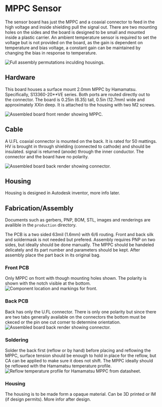 # MPPC Sensor
The sensor board has just the MPPC and a coaxial connector to feed in the high voltage and inside shielding pull the signal out. There are two mounting holes on the sides and the board is designed to be small and mounted inside a plastic carrier. An ambient temperature sensor is required to set the voltage but is not provided on the board, as the gain is dependent on temperature and bias voltage, a constant gain can be maintained by changing the bias in response to temperature.

![][renderAssembly]

## Hardware
This board houses a surface mount 2.0mm MPPC by Hamamatsu. Specifically, S13360-20**VE series. Both ports are routed directly out to the connector. The board is  0.25in (6.35) tall, 0.5in (12.7mm) wide and approximately XXin deep. It is attached to the housing with two M2 screws. 

![][renderFront]

## Cable
A U.FL coaxial connector is mounted on the back. It is rated for 50 mattings. HV is brought in through shielding (connected to cathode) and should be insulated. signal is returned (anode) through the inner conductor. The connector and the board have no polarity.

![][renderBack]

## Housing
Housing is designed in Autodesk inventor, more info later.

## Fabrication/Assembly
Documents such as gerbers, PNP, BOM, STL, images and renderings are availible in the `production` directory.

The PCB is a two sided 63mil (1.6mm) with 6/6 routing. Front and back silk and soldermask is not needed but prefered. Assembly requires PNP on two sides, but ideally should be done manually. The MPPC should be handeled delicately and its part number and parameters should be kept. After assembly place the part back in its original bag. 

### Front PCB
Only MPPC on front with though mounting holes shown. The polarity is shown with the notch visible at the bottom. 
![][frontAsy]

### Back PCB
Back has only the U.FL connector. There is only one polarity but since there are two tabs generally available on the connectors the bottom must be ckeced or the pin one cut corner to determine orientation.
![][backAsy]

### Soldering
Solder the back first (reflow or by hand) before placing and reflowing the MPPC, surface tension should be enough to hold in place for the reflow, but CA can be applied to make sure it does not shift. The MPPC ideally should be reflowed with the Hamamatsu temperature profile.
![][mppcTemp]

### Housing
The housing is to be made form a opaque material. Can be 3D printed or IM (if design permits). More infor after design.

[renderAssembly]: production/images/renderAssembly.png "Full assembly permutations inculding housings."
[renderFront]: production/images/renderFront.png "Assembled board front render showing MPPC."
[renderBack]: production/images/renderBack.png "Assembled board back render showing connector."
[frontAsy]: production/images/frontAsy.png "Component location and markings for front."
[backAsy]: production/images/backAsy.png "Assembled board back render showing connector."
[mppcTemp]: production/images/mppcTemp.png "Reflow temperature profile for Hamamatsu MPPC from datasheet."


